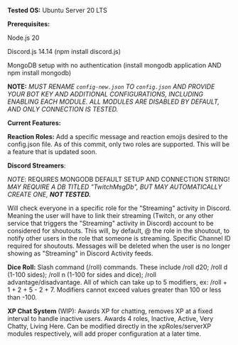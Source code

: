 **Tested OS:**  Ubuntu Server 20 LTS

**Prerequisites:**

Node.js 20

Discord.js 14.14 (npm install discord.js)

MongoDB setup with no authentication (install mongodb application AND npm install mongodb)

**NOTE:** *MUST RENAME `config-new.json` TO `config.json` AND PROVIDE YOUR BOT KEY AND ADDITIONAL CONFIGURATIONS, INCLUDING ENABLING EACH MODULE.  ALL MODULES ARE DISABLED BY DEFAULT, AND ONLY CONNECTION IS TESTED.*

__Current Features:__

**Reaction Roles:**  Add a specific message and reaction emojis desired to the config.json file.  As of this commit, only two roles are supported.  This will be a feature that is updated soon.

**Discord Streamers**: 

*NOTE*:
REQUIRES MONGODB DEFAULT SETUP AND CONNECTION STRING!
*MAY REQUIRE A DB TITLED "TwitchMsgDb", BUT MAY AUTOMATICALLY CREATE ONE, **NOT TESTED.***

Will check everyone in a specific role for the "Streaming" activity in Discord.  Meaning the user will have to link their streaming (Twitch, or any other service that triggers the "Streaming" activity in Discord) account to be considered for shoutouts. This will, by default, @ the role in the shoutout, to notify other users in the role that someone is streaming.  Specific Channel ID required for shoutouts.  Messages will be deleted when the user is no longer showing as "Streaming" in Discord Activity feeds.

**Dice Roll:** Slash command (/roll) commands.  These include /roll d20; /roll d (1-100 sides); /roll n (1-100 for sides and dice); /roll advantage/disadvantage.  All of which can take up to 5 modifiers, ex: /roll + 1 + 2 + 5 - 2 + 7.  Modifiers cannot exceed values greater than 100 or less than -100. 

**XP Chat System** (WIP): Awards XP for chatting, removes XP at a fixed interval to handle inactive users. Awards 4 roles, Inactive, Active, Very Chatty, Living Here.  Can be modified directly in the xpRoles/serverXP modules respectively, will add proper configuration at a later time.
